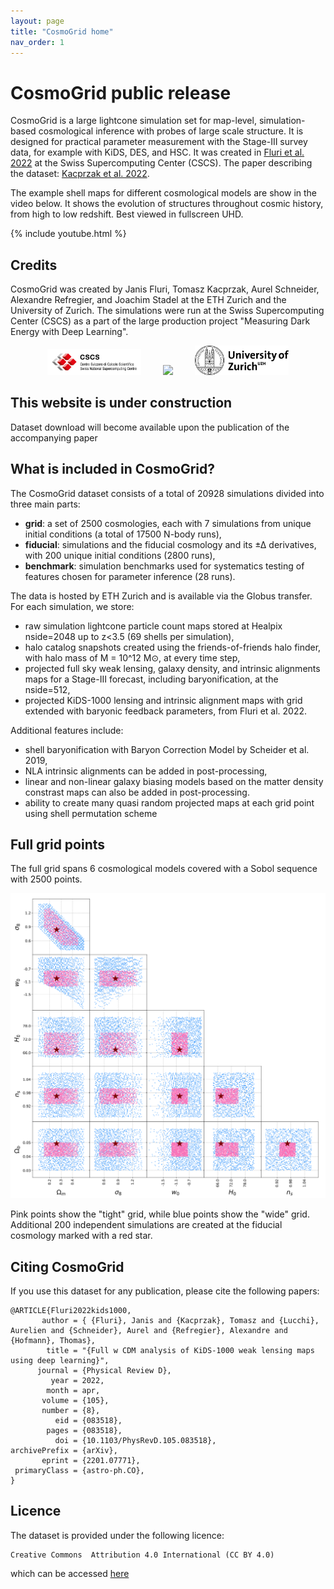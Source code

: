 ```yaml
---
layout: page
title: "CosmoGrid home"
nav_order: 1
---
```


# CosmoGrid public release

CosmoGrid is a large lightcone simulation set for map-level, simulation-based cosmological inference with probes of large scale structure.
It is designed for practical parameter measurement with the Stage-III survey data, for example with KiDS, DES, and HSC.
It was created in [Fluri et al. 2022](https://www.arxiv.org/abs/2201.07771) at the Swiss Supercomputing Center (CSCS).
The paper describing the dataset: [Kacprzak et al. 2022](arxiv.org/).

The example shell maps for different cosmological models are show in the video below. It shows the evolution of structures throughout cosmic history, from high to low redshift. Best viewed in fullscreen UHD.

{% include youtube.html %} 

## Credits

CosmoGrid was created by Janis Fluri, Tomasz Kacprzak, Aurel Schneider, Alexandre Refregier, and Joachim Stadel at the ETH Zurich and the University of Zurich.
The simulations were run at the Swiss Supercomputing Center (CSCS) as a part of the large production project "Measuring Dark Energy with Deep Learning".

<p align="center">
       <img src="/figures/CSCS_logo.png" width="150" />
       &nbsp; &nbsp; &nbsp; &nbsp;
       <img src="/figures/ETH_Zürich_Logo_black.svg" width="150" />
       &nbsp; &nbsp; &nbsp; &nbsp;
       <img src="/figures/university-of-zurich-logo.png" width="150" />
</p>

## This website is under construction

Dataset download will become available upon the publication of the accompanying paper

## What is included in CosmoGrid?

The CosmoGrid dataset consists of a total of 20928 simulations divided into three main parts: 
- **grid**: a set of 2500 cosmologies, each with 7 simulations from unique initial conditions (a total of 17500 N-body runs), 
- **fiducial**: simulations and the fiducial cosmology and its ±∆ derivatives, with 200 unique initial conditions (2800 runs),
- **benchmark**: simulation benchmarks used for systematics testing of features chosen for parameter inference (28 runs).

The data is hosted by ETH Zurich and is available via the Globus transfer. For each simulation, we store:

- raw simulation lightcone particle count maps stored at Healpix nside=2048 up to z<3.5 (69 shells per simulation),
- halo catalog snapshots created using the friends-of-friends halo finder, with halo mass of M = 10^12 M⊙, at every time step,
- projected full sky weak lensing, galaxy density, and intrinsic alignments maps for a Stage-III forecast, including baryonification, at the nside=512,
- projected KiDS-1000 lensing and intrinsic alignment maps with grid extended with baryonic feedback parameters, from Fluri et al. 2022.

Additional features include:
- shell baryonification with Baryon Correction Model by Scheider et al. 2019,
- NLA intrinsic alignments can be added in post-processing,
- linear and non-linear galaxy biasing models based on the matter density constrast maps can also be added in post-processing.
- ability to create many quasi random projected maps at each grid point using shell permutation scheme

## Full grid points

The full grid spans 6 cosmological models covered with a Sobol sequence with 2500 points.

<img src="/figures/cosmogrid_points.png"/>

Pink points show the "tight" grid, while blue points show the "wide" grid.
Additional 200 independent simulations are created at the fiducial cosmology marked with a red star.

## Citing CosmoGrid

If you use this dataset for any publication, please cite the following papers:

```
@ARTICLE{Fluri2022kids1000,
       author = { {Fluri}, Janis and {Kacprzak}, Tomasz and {Lucchi}, Aurelien and {Schneider}, Aurel and {Refregier}, Alexandre and {Hofmann}, Thomas},
        title = "{Full w CDM analysis of KiDS-1000 weak lensing maps using deep learning}",
      journal = {Physical Review D},
         year = 2022,
        month = apr,
       volume = {105},
       number = {8},
          eid = {083518},
        pages = {083518},
          doi = {10.1103/PhysRevD.105.083518},
archivePrefix = {arXiv},
       eprint = {2201.07771},
 primaryClass = {astro-ph.CO},
}
```




## Licence

The dataset is provided under the following licence:
```
Creative Commons  Attribution 4.0 International (CC BY 4.0) 
```
which can be accessed [here](https://creativecommons.org/licenses/by/4.0/legalcode)
